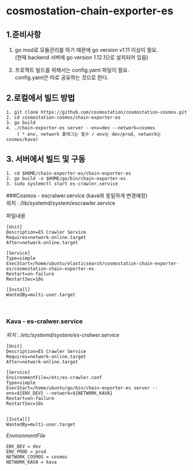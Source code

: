 # cosmostation-chain-exporter-es

## 1.준비사항

1. go mod로 모듈관리를 하기 때문에 go version v1.11 이상이 필요. <br/>
(현재 backend 서버에 go version 1.12.1으로 설치되어 있음)

2. 프로젝트 빌드를 위해서는 config.yaml 파일이 필요. <br/>
config.yaml은 따로 공유하는 것으로 한다.

## 2.로컬에서 빌드 방법
```
1. git clone https://github.com/cosmostation/cosmostation-cosmos.git
2. cd cosmostation-cosmos/chain-exporter-es
3. go build
4. ./chain-exporter-es server --env=dev --network=cosmos
    ( * env, network 플래그는 필수 / env는 dev/prod, network는 cosmos/kava)
```

## 3. 서버에서 빌드 및 구동
```
1. cd $HOME/chain-exporter-es/chain-exporter-es
2. go build -o $HOME/go/bin/chain-exporter-es
3. sudo systemctl start es-crawler.service
```


###Cosmos - escralwer.service 
(kava와 동일하게 변경예정)
<br/>
위치 : /lib/systemd/system/escrawler.service

파일내용

```
[Unit]
Description=ES Crawler Service
Requires=network-online.target
After=network-online.target

[Service]
Type=simple
ExecStart=/home/ubuntu/elasticsearch/cosmostation-chain-exporter-es/cosmostation-chain-exporter-es
Restart=on-failure
RestartSec=10s

[Install]
WantedBy=multi-user.target
```

<br/>

### Kava - es-cralwer.service
*위치 : /etc/systemd/system/es-cralwer.service*

```
[Unit]
Description=ES Crawler Service
Requires=network-online.target
After=network-online.target

[Service]
EnvironmentFile=/etc/es-crawler.conf
Type=simple
ExecStart=/home/ubuntu/go/bin/chain-exporter-es server --env=${ENV_DEV} --network=${NETWORK_KAVA}
Restart=on-failure
RestartSec=10s


[Install]
WantedBy=multi-user.target
```

*EnvironmentFile*
```
ENV_DEV = dev
ENV_PROD = prod
NETWORK_COSMOS = cosmos
NETWORK_KAVA = kava
```